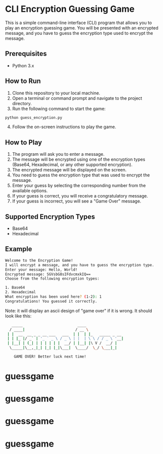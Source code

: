 # CLI Encryption Guessing Game

This is a simple command-line interface (CLI) program that allows you to play an encryption guessing game. You will be presented with an encrypted message, and you have to guess the encryption type used to encrypt the message.

## Prerequisites

- Python 3.x

## How to Run

1. Clone this repository to your local machine.
2. Open a terminal or command prompt and navigate to the project directory.
3. Run the following command to start the game:

```bash
python guess_encryption.py
```

4. Follow the on-screen instructions to play the game.

## How to Play

1. The program will ask you to enter a message.
2. The message will be encrypted using one of the encryption types (Base64, Hexadecimal, or any other supported encryption).
3. The encrypted message will be displayed on the screen.
4. You need to guess the encryption type that was used to encrypt the message.
5. Enter your guess by selecting the corresponding number from the available options.
6. If your guess is correct, you will receive a congratulatory message.
7. If your guess is incorrect, you will see a "Game Over" message.

## Supported Encryption Types

- Base64
- Hexadecimal

## Example

```bash
Welcome to the Encryption Game!
I will encrypt a message, and you have to guess the encryption type.
Enter your message: Hello, World!
Encrypted message: SGVsbG8sIFdvcmxkIQ==
Choose from the following encryption types:

1. Base64
2. Hexadecimal
What encryption has been used here? (1-2): 1
Congratulations! You guessed it correctly.
```

Note: it will display an ascii design of "game over" if it is wrong. It should look like this:

```bash
   _____                         ____
  / ____|                       / __ \
 | |  __  __ _ _ __ ___   ___  | |  | |_   _____ _ __
 | | |_ |/ _` | '_ ` _ \ / _ \ | |  | \ \ / / _ \ '__|
 | |__| | (_| | | | | | |  __/ | |__| |\ V /  __/ |
  \_____|\__,_|_| |_| |_|\___|  \____/  \_/ \___|_|

    GAME OVER! Better luck next time!
```

# guessgame

# guessgame

# guessgame
# guessgame
